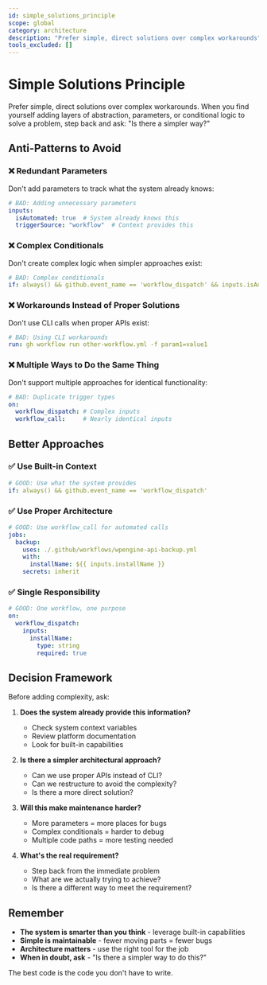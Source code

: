 ```yaml
---
id: simple_solutions_principle
scope: global
category: architecture
description: "Prefer simple, direct solutions over complex workarounds"
tools_excluded: []
---
```


# Simple Solutions Principle

Prefer simple, direct solutions over complex workarounds. When you find yourself adding layers of abstraction, parameters, or conditional logic to solve a problem, step back and ask: "Is there a simpler way?"

## Anti-Patterns to Avoid

### ❌ Redundant Parameters
Don't add parameters to track what the system already knows:
```yaml
# BAD: Adding unnecessary parameters
inputs:
  isAutomated: true  # System already knows this
  triggerSource: "workflow"  # Context provides this
```

### ❌ Complex Conditionals
Don't create complex logic when simpler approaches exist:
```yaml
# BAD: Complex conditionals
if: always() && github.event_name == 'workflow_dispatch' && inputs.isAutomated != true
```

### ❌ Workarounds Instead of Proper Solutions
Don't use CLI calls when proper APIs exist:
```yaml
# BAD: Using CLI workarounds
run: gh workflow run other-workflow.yml -f param1=value1
```

### ❌ Multiple Ways to Do the Same Thing
Don't support multiple approaches for identical functionality:
```yaml
# BAD: Duplicate trigger types
on:
  workflow_dispatch: # Complex inputs
  workflow_call:     # Nearly identical inputs
```

## Better Approaches

### ✅ Use Built-in Context
```yaml
# GOOD: Use what the system provides
if: always() && github.event_name == 'workflow_dispatch'
```

### ✅ Use Proper Architecture
```yaml
# GOOD: Use workflow_call for automated calls
jobs:
  backup:
    uses: ./.github/workflows/wpengine-api-backup.yml
    with:
      installName: ${{ inputs.installName }}
    secrets: inherit
```

### ✅ Single Responsibility
```yaml
# GOOD: One workflow, one purpose
on:
  workflow_dispatch:
    inputs:
      installName:
        type: string
        required: true
```

## Decision Framework

Before adding complexity, ask:

1. **Does the system already provide this information?**
   - Check system context variables
   - Review platform documentation
   - Look for built-in capabilities

2. **Is there a simpler architectural approach?**
   - Can we use proper APIs instead of CLI?
   - Can we restructure to avoid the complexity?
   - Is there a more direct solution?

3. **Will this make maintenance harder?**
   - More parameters = more places for bugs
   - Complex conditionals = harder to debug
   - Multiple code paths = more testing needed

4. **What's the real requirement?**
   - Step back from the immediate problem
   - What are we actually trying to achieve?
   - Is there a different way to meet the requirement?

## Remember

- **The system is smarter than you think** - leverage built-in capabilities
- **Simple is maintainable** - fewer moving parts = fewer bugs
- **Architecture matters** - use the right tool for the job
- **When in doubt, ask** - "Is there a simpler way to do this?"

The best code is the code you don't have to write.